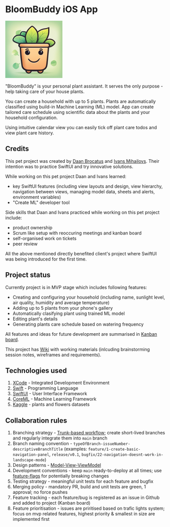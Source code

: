 # BloomBuddy iOS App

![alt text](https://github.com/ivansdivans/bloom-buddy-mobile/blob/main/BloomBuddyMobile/Assets.xcassets/AppIcon.appiconset/180.png)

"BloomBuddy" is your personal plant assistant. It serves the only purpose - help taking care of your house plants.

You can create a household with up to 5 plants. Plants are automatically classified using build-in Machine Learning (ML) model. App can create tailored care schedule using scientific data about the plants and your household configuration.

Using intuitive calendar view you can easily tick off plant care todos and view plant care history.

## Credits

This pet project was created by [Daan Brocatus](https://github.com/Inn0) and [Ivans Mihailovs](https://github.com/ivansdivans). Their intention was to practice SwiftUI and try innovative solutions.

While working on this pet project Daan and Ivans learned:
- key SwiftUI features (including view layouts and design, view hierarchy, navigation between views, managing model data, sheets and alerts, environment variables)
- "Create ML" developer tool

Side skills that Daan and Ivans practiced while working on this pet project include:
- product ownership
- Scrum like setup with reoccuring meetings and kanban board
- self-organised work on tickets
- peer review

All the above mentioned directly benefited client's project where SwiftUI was being introduced for the first time.

## Project status

Currently project is in MVP stage which includes following features:
- Creating and configuring your household (including name, sunlight level, air quality, humidity and average temperature)
- Adding up to 5 plants from your phone's gallery
- Automatically clasifying plant using trained ML model
- Editing plant's details
- Generating plants care schedule based on watering frequency 

All features and ideas for future development are summarised in [Kanban board](https://github.com/users/ivansdivans/projects/2).

This project has [Wiki](https://github.com/ivansdivans/bloom-buddy-mobile/wiki) with working materials (inlcuding brainstorming session notes, wireframes and requirements). 

## Technologies used
1. [XCode](https://developer.apple.com/xcode/) - Integrated Development Environment
2. [Swift](https://developer.apple.com/swift/) - Programming Language
3. [SwiftUI](https://developer.apple.com/xcode/swiftui/) - User Interface Framework
4. [CoreML](https://developer.apple.com/documentation/coreml) - Machine Learning Framework
5. [Kaggle](https://www.kaggle.com/) - plants and flowers datasets 

## Collaboration rules
1. Branching strategy - [Trunk-based workflow](https://www.atlassian.com/continuous-delivery/continuous-integration/trunk-based-development); create short-lived branches and regularly integrate them into `main` branch
2. Branch naming convention - `typeOfBranch-issueNumber-descriptiveBranchTitle` (examples: `feature/1-create-basic-navigation-panel`, `release/v0.1`, `bugfix/22-navigation-doesnt-work-in-landscape-mode`)
4. Design patterns - [Model-View-ViewModel](https://learn.microsoft.com/en-us/dotnet/architecture/maui/mvvm)
5. Development conventions - keep `main` ready-to-deploy at all times; use [feature-flags](https://martinfowler.com/articles/feature-toggles.html) for potentially breaking changes
6. Testing strategy - meaningful unit tests for each feature and bugfix
7. Merging policy - mandatory PR, build and unit tests are green, 1 approval; no force pushes
8. Feature tracking - each feature/bug is registered as an issue in Github and added to project (Kanban board)
9. Feature prioritisation - issues are priritised based on trafic lights system; focus on mvp related features, highest priority & smallest in size are implemented first
